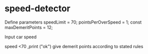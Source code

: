 # speed-detector
Define parameters
speedLimit = 70;
pointsPerOverSpeed = 1;
const maxDemeritPoints = 12;

Input car speed


speed <70 ,print ("ok")
give demerit points according to stated rules

